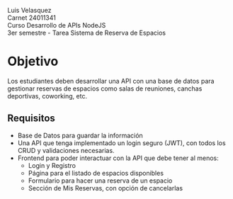 Luis Velasquez  
Carnet 24011341  
Curso Desarrollo de APIs NodeJS  
3er semestre - Tarea Sistema de Reserva de Espacios  

# Objetivo
Los estudiantes deben desarrollar una API con una base de datos para gestionar reservas de espacios como salas de reuniones, canchas deportivas, coworking, etc.

## Requisitos
- Base de Datos para guardar la información
- Una API que tenga implementado un login seguro (JWT), con todos los CRUD y validaciones necesarias.
- Frontend para poder interactuar con la API que debe tener al menos:
    - Login y Registro
    - Página para el listado de espacios disponibles
    - Formulario para hacer una reserva de un espacio
    - Sección de Mis Reservas, con opción de cancelarlas